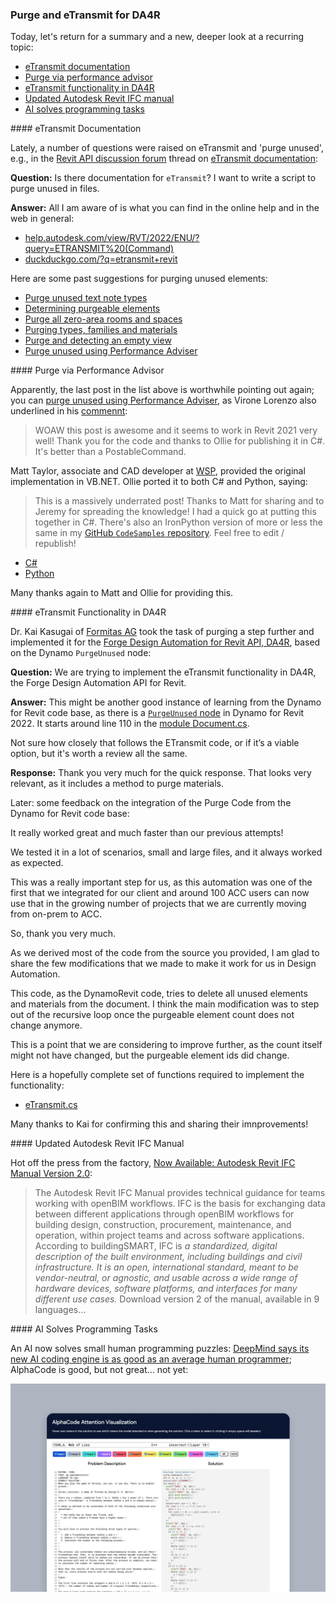 <head>
<meta http-equiv="Content-Type" content="text/html; charset=utf-8">
<link rel="stylesheet" type="text/css" href="bc.css">
<script src="https://cdn.rawgit.com/google/code-prettify/master/loader/run_prettify.js" type="text/javascript"></script>
</head>

<!---

- purge via performance advisor
  commennt https://thebuildingcoder.typepad.com/blog/2018/08/purge-unused-using-performance-adviser.html#comment-5716062022
  by Virone Lorenzo
  VB https://thebuildingcoder.typepad.com/blog/2018/08/purge-unused-using-performance-adviser.html#comment-5716062022
  by Matt Taylor, associate and CAD developer at [WSP](https://www.wsp.com)
  migrated by Ollie Green [OliverEGreen](https://github.com/OliverEGreen)
  C# https://github.com/OliverEGreen/CodeSamples/blob/master/PurgeRevitViaAPI.cs
  Python https://github.com/OliverEGreen/CodeSamples/blob/master/PurgeRevitViaAPI.py

- Kai Kasugai <kk@formitas.de> Re: eTransmit functionality

- Now Available: Autodesk Revit IFC Manual Version 2.0
  https://blogs.autodesk.com/revit/2022/02/09/now-available-revit-ifc-manual-version-2-0/
  The Autodesk Revit IFC Manual provides technical guidance for teams working with openBIM workflows. IFC is the basis for exchanging data between different applications through openBIM workflows for building design, construction, procurement, maintenance, and operation, within project teams and across software applications.  According to buildingSMART, IFC “is a standardized, digital description of the built environment, including buildings and civil infrastructure. It is an open, international standard, meant to be vendor-neutral, or agnostic, and usable across a wide range of hardware devices, software platforms, and interfaces for many different use cases.”
  Download version 2 of the manual here, available in 9 languages:    

- AI solves small human programming puzzles
  DeepMind says its new AI coding engine is as good as an average human programmer
  https://www.theverge.com/2022/2/2/22914085/alphacode-ai-coding-program-automatic-deepmind-codeforce

twitter:

 in the #RevitAPI FormulaManager @AutodeskForge @AutodeskRevit #bim #DynamoBim #ForgeDevCon 

&ndash; 
...

linkedin:

#bim #DynamoBim #ForgeDevCon #Revit #API #IFC #SDK #AI #VisualStudio #Autodesk #AEC #adsk

the [Revit API discussion forum](http://forums.autodesk.com/t5/revit-api-forum/bd-p/160) thread

<center>
<img src="img/" alt="" title="" width="600"/>
<p style="font-size: 80%; font-style:italic"></p>
</center>

-->

### Purge and eTransmit for DA4R

Today, let's return for a summary and a new, deeper look at a recurring topic:

- [eTransmit documentation](#2)
- [Purge via performance advisor](#3)
- [eTransmit functionality in DA4R](#4)
- [Updated Autodesk Revit IFC manual](#5)
- [AI solves programming tasks](#6)

####<a name="2"></a> eTransmit Documentation 

Lately, a number of questions were raised on eTransmit and 'purge unused', e.g., in
the [Revit API discussion forum](http://forums.autodesk.com/t5/revit-api-forum/bd-p/160) thread
on [eTransmit documentation](https://forums.autodesk.com/t5/revit-api-forum/etransmit-documentation/m-p/10949826):

**Question:** Is there documentation for `eTransmit`? 
I want to write a script to purge unused in files.

**Answer:** All I am aware of is what you can find in the online help and in the web in general:

- [help.autodesk.com/view/RVT/2022/ENU/?query=ETRANSMIT%20(Command)](https://help.autodesk.com/view/RVT/2022/ENU/?query=ETRANSMIT%20(Command))
- [duckduckgo.com/?q=etransmit+revit](https://duckduckgo.com/?q=etransmit+revit)

Here are some past suggestions for purging unused elements:

<ul>
<li><a href="http://thebuildingcoder.typepad.com/blog/2010/11/purge-unused-text-note-types.html">Purge unused text note types</a></li>
<li><a href="http://thebuildingcoder.typepad.com/blog/2013/03/determining-purgeable-elements.html">Determining purgeable elements</a></li>
<li><a href="https://thebuildingcoder.typepad.com/blog/2013/07/sydney-revit-api-training-and-vacation.html#5">Purge all zero-area rooms and spaces</a></li>
<li><a href="https://thebuildingcoder.typepad.com/blog/2017/04/forgefader-ui-lookup-builds-purge-and-room-instances.html#4">Purging types, families and materials</a></li>
<li><a href="http://thebuildingcoder.typepad.com/blog/2017/11/purge-and-detecting-an-empty-view.html">Purge and detecting an empty view</a></li>
<li><a href="http://thebuildingcoder.typepad.com/blog/2018/08/purge-unused-using-performance-adviser.html">Purge unused using Performance Adviser</a></li>
</ul>

####<a name="3"></a> Purge via Performance Advisor

Apparently, the last post in the list above is worthwhile pointing out again;
you can [purge unused using Performance Adviser](https://thebuildingcoder.typepad.com/blog/2018/08/purge-unused-using-performance-adviser.html),
as Virone Lorenzo also underlined in his [commennt](https://thebuildingcoder.typepad.com/blog/2018/08/purge-unused-using-performance-adviser.html#comment-5716062022):

> WOAW this post is awesome and it seems to work in Revit 2021 very well!
Thank you for the code and thanks to Ollie for publishing it in C#.
It's better than a PostableCommand.

Matt Taylor, associate and CAD developer at [WSP](https://www.wsp.com), provided the original implementation in VB.NET.
Ollie ported it to both C# and Python, saying:

> This is a massively underrated post!
Thanks to Matt for sharing and to Jeremy for spreading the knowledge!
I had a quick go at putting this together in C#.
There's also an IronPython version of more or less the same in
my [GitHub `CodeSamples` repository](https://github.com/OliverEGreen/CodeSamples/blob/master/PurgeRevitViaAPI.cs).
Feel free to edit / republish!

- [C#](https://github.com/OliverEGreen/CodeSamples/blob/master/PurgeRevitViaAPI.cs)
- [Python](https://github.com/OliverEGreen/CodeSamples/blob/master/PurgeRevitViaAPI.py)

Many thanks again to Matt and Ollie for providing this.

####<a name="4"></a> eTransmit Functionality in DA4R

Dr. Kai Kasugai of [Formitas AG](https://formitas.de) took
the task of purging a step further and implemented it for
the [Forge Design Automation for Revit API, DA4R](https://forge.autodesk.com/en/docs/design-automation/v3/developers_guide/overview),
based on the Dynamo `PurgeUnused` node:

**Question:** We are trying to implement the eTransmit functionality in DA4R, the Forge Design Automation API for Revit.

**Answer:** This might be another good instance of learning from the Dynamo for Revit code base, as there is
a [`PurgeUnused` node](https://github.com/DynamoDS/DynamoRevit/blob/f1165c9a629d9fcf8ccc7b5300c83cc37e5ea5ed/src/Libraries/RevitNodes/Application/Document.cs#L111-L130) in
Dynamo for Revit 2022.
It starts around line 110 in
the [module Document.cs](https://github.com/DynamoDS/DynamoRevit/blob/f1165c9a629d9fcf8ccc7b5300c83cc37e5ea5ed/src/Libraries/RevitNodes/Application/Document.cs).

Not sure how closely that follows the ETransmit code, or if it’s a viable option, but it's worth a review all the same.
 
**Response:** Thank you very much for the quick response.
That looks very relevant, as it includes a method to purge materials.

Later: some feedback on the integration of the Purge Code from the Dynamo for Revit code base: 
 
It really worked great and much faster than our previous attempts!
 
We tested it in a lot of scenarios, small and large files, and it always worked as expected.
 
This was a really important step for us, as this automation was one of the first that we integrated for our client and around 100 ACC users can now use that in the growing number of projects that we are currently moving from on-prem to ACC.

So, thank you very much.

As we derived most of the code from the source you provided, I am glad to share the few modifications that we made to make it work for us in Design Automation.

This code, as the DynamoRevit code, tries to delete all unused elements and materials from the document.
I think the main modification was to step out of the recursive loop once the purgeable element count does not change anymore.

This is a point that we are considering to improve further, as the count itself might not have changed, but the purgeable element ids did change.

Here is a hopefully complete set of functions required to implement the functionality:

- [eTransmit.cs](zip/eTransmit_partial.cs.txt)

Many thanks to Kai for confirming this and sharing their imnprovements!

####<a name="5"></a> Updated Autodesk Revit IFC Manual

Hot off the press from the factory,
[Now Available: Autodesk Revit IFC Manual Version 2.0](https://blogs.autodesk.com/revit/2022/02/09/now-available-revit-ifc-manual-version-2-0):

> The Autodesk Revit IFC Manual provides technical guidance for teams working with openBIM workflows.
IFC is the basis for exchanging data between different applications through openBIM workflows for building design, construction, procurement, maintenance, and operation, within project teams and across software applications.
According to buildingSMART, IFC is <i>a standardized, digital description of the built environment, including buildings and civil infrastructure. It is an open, international standard, meant to be vendor-neutral, or agnostic, and usable across a wide range of hardware devices, software platforms, and interfaces for many different use cases.</i>
Download version 2 of the manual, available in 9 languages...

####<a name="6"></a> AI Solves Programming Tasks

An AI now solves small human programming puzzles:
[DeepMind says its new AI coding engine is as good as an average human programmer](https://www.theverge.com/2022/2/2/22914085/alphacode-ai-coding-program-automatic-deepmind-codeforce);
AlphaCode is good, but not great... not yet:

<center>
<img src="img/alphacode.webp" alt="AlphaCode" title="AlphaCode" width="800"/> <!-- 1720 -->
</center>
